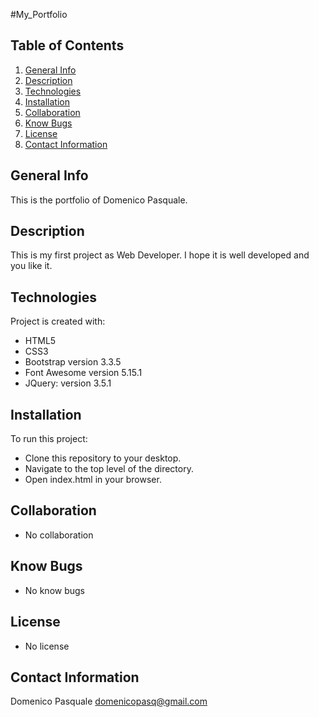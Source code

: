 #My_Portfolio

## Table of Contents
1. [General Info](#general-info)
2. [Description](#description)
3. [Technologies](#technologies)
4. [Installation](#installation)
5. [Collaboration](#collaboration)
6. [Know Bugs](#know_bugs)
7. [License](#license)
8. [Contact Information](#contact_information)

## General Info
This is the portfolio of Domenico Pasquale.

## Description
This is my first project as Web Developer.
I hope it is well developed and you like it.

## Technologies
Project is created with:
* HTML5
* CSS3
* Bootstrap version 3.3.5
* Font Awesome version 5.15.1
* JQuery: version 3.5.1

## Installation
To run this project:
* Clone this repository to your desktop.
* Navigate to the top level of the directory.
* Open index.html in your browser.

## Collaboration
* No collaboration

## Know Bugs
* No know bugs

## License
* No license

## Contact Information
Domenico Pasquale domenicopasq@gmail.com
